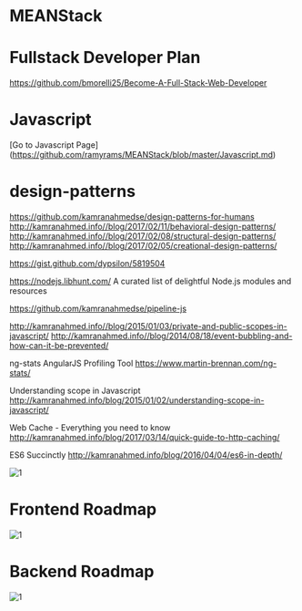 # MEANStack

# Fullstack Developer Plan
https://github.com/bmorelli25/Become-A-Full-Stack-Web-Developer

# Javascript 
[Go to Javascript Page] (https://github.com/ramyrams/MEANStack/blob/master/Javascript.md)

# design-patterns
https://github.com/kamranahmedse/design-patterns-for-humans
http://kamranahmed.info//blog/2017/02/11/behavioral-design-patterns/
http://kamranahmed.info//blog/2017/02/08/structural-design-patterns/
http://kamranahmed.info//blog/2017/02/05/creational-design-patterns/

https://gist.github.com/dypsilon/5819504


https://nodejs.libhunt.com/
A curated list of delightful Node.js modules and resources

https://github.com/kamranahmedse/pipeline-js

http://kamranahmed.info//blog/2015/01/03/private-and-public-scopes-in-javascript/
http://kamranahmed.info//blog/2014/08/18/event-bubbling-and-how-can-it-be-prevented/


ng-stats AngularJS Profiling Tool
https://www.martin-brennan.com/ng-stats/

Understanding scope in Javascript
http://kamranahmed.info/blog/2015/01/02/understanding-scope-in-javascript/

Web Cache - Everything you need to know
http://kamranahmed.info/blog/2017/03/14/quick-guide-to-http-caching/

ES6 Succinctly
http://kamranahmed.info/blog/2016/04/04/es6-in-depth/


![1](https://camo.githubusercontent.com/ec07e2499a0141f6fef7a4d5700fae1facd5d63a/68747470733a2f2f692e696d6775722e636f6d2f4b7848396335532e706e67)

# Frontend Roadmap
![1](https://camo.githubusercontent.com/c50c7d9bbeaf87deae5aaa20b61ad00d59f0ec72/68747470733a2f2f692e696d6775722e636f6d2f527374746b526f2e706e67)

# Backend Roadmap
![1](https://camo.githubusercontent.com/7d34538867c3576aa1bd1fd9989303c832bf103a/687474703a2f2f692e696d6775722e636f6d2f4e5965304d64362e706e67)
